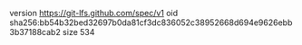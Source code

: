 version https://git-lfs.github.com/spec/v1
oid sha256:bb54b32bed32697b0da81cf3dc836052c38952668d694e9626ebb3b37188cab2
size 534
